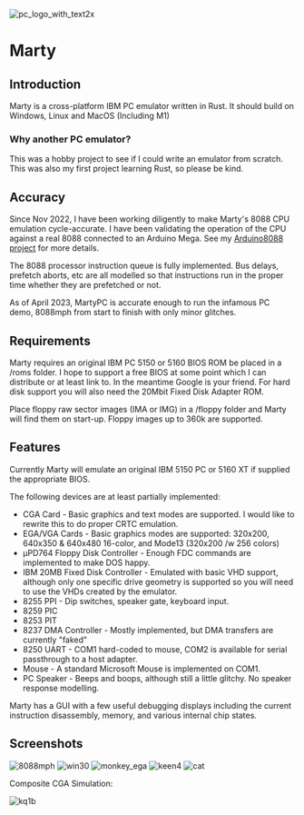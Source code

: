 ![pc_logo_with_text2x](https://user-images.githubusercontent.com/7229541/222998120-88c8a230-8968-457e-87a8-843cb0a8045a.png)

# Marty 

## Introduction

Marty is a cross-platform IBM PC emulator written in Rust. It should build on Windows, Linux and MacOS (Including M1)

### Why another PC emulator?

This was a hobby project to see if I could write an emulator from scratch. This was also my first project learning Rust, so please be kind.

## Accuracy

Since Nov 2022, I have been working diligently to make Marty's 8088 CPU emulation cycle-accurate.  I have been validating the operation of the CPU against a real 8088 connected to an Arduino Mega. See my [Arduino8088 project](https://github.com/dbalsom/arduino_8088) for more details. 

The 8088 processor instruction queue is fully implemented. Bus delays, prefetch aborts, etc are all modelled so that instructions run in the proper time whether they are prefetched or not.

As of April 2023, MartyPC is accurate enough to run the infamous PC demo, 8088mph from start to finish with only minor glitches.

## Requirements

Marty requires an original IBM PC 5150 or 5160 BIOS ROM be placed in a /roms folder. I hope to support a free BIOS at some point which I can distribute or at least link to. In the meantime Google is your friend. For hard disk support you will also need the 20Mbit Fixed Disk Adapter ROM. 

Place floppy raw sector images (IMA or IMG) in a /floppy folder and Marty will find them on start-up. Floppy images up to 360k are supported.

## Features

Currently Marty will emulate an original IBM 5150 PC or 5160 XT if supplied the appropriate BIOS.

The following devices are at least partially implemented:
* CGA Card - Basic graphics and text modes are supported. I would like to rewrite this to do proper CRTC emulation.
* EGA/VGA Cards - Basic graphics modes are supported: 320x200, 640x350 & 640x480 16-color, and Mode13 (320x200 /w 256 colors)
* µPD764 Floppy Disk Controller - Enough FDC commands are implemented to make DOS happy.
* IBM 20MB Fixed Disk Controller - Emulated with basic VHD support, although only one specific drive geometry is supported so you will need to use the VHDs created by the emulator.
* 8255 PPI - Dip switches, speaker gate, keyboard input.
* 8259 PIC
* 8253 PIT
* 8237 DMA Controller - Mostly implemented, but DMA transfers are currently "faked"
* 8250 UART - COM1 hard-coded to mouse, COM2 is available for serial passthrough to a host adapter.
* Mouse - A standard Microsoft Mouse is implemented on COM1.
* PC Speaker - Beeps and boops, although still a little glitchy. No speaker response modelling.

Marty has a GUI with a few useful debugging displays including the current instruction disassembly, memory, and various internal chip states. 



## Screenshots
![8088mph](https://user-images.githubusercontent.com/7229541/230502288-1d6f9d42-88b9-4e6c-8257-21378e68ff85.PNG)
![win30](https://user-images.githubusercontent.com/7229541/222996518-479e2c3a-40cd-4a69-b2fb-145a30219812.PNG)
![monkey_ega](https://user-images.githubusercontent.com/7229541/190879975-6ecba7c4-0529-4e34-ac6b-53827944e288.PNG)
![keen4](https://user-images.githubusercontent.com/7229541/182751737-85f2b9d1-d3b4-4b96-888c-3e8762c6c458.PNG)
![cat](https://user-images.githubusercontent.com/7229541/173169921-32b5dbad-0cb7-4cfa-921f-09ba7f946e85.png)

Composite CGA Simulation:

![kq1b](https://user-images.githubusercontent.com/7229541/175355050-af26243c-4a6e-49dd-9b01-991bc3420cb2.png)
